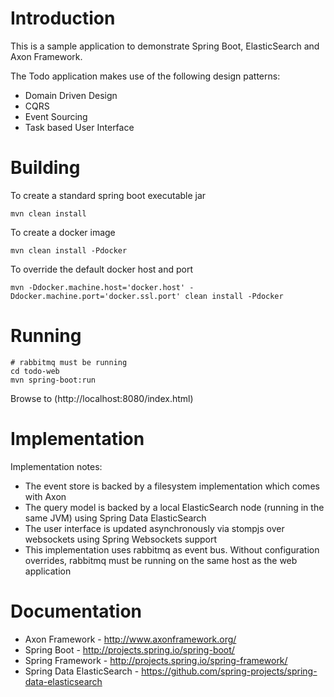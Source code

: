 Introduction
============
This is a sample application to demonstrate Spring Boot, ElasticSearch and Axon Framework.

The Todo application makes use of the following design patterns:
- Domain Driven Design
- CQRS
- Event Sourcing
- Task based User Interface

Building
========
To create a standard spring boot executable jar
```
mvn clean install
```

To create a docker image
```
mvn clean install -Pdocker
```

To override the default docker host and port
```
mvn -Ddocker.machine.host='docker.host' -Ddocker.machine.port='docker.ssl.port' clean install -Pdocker 
```

Running
=======
```
# rabbitmq must be running 
cd todo-web
mvn spring-boot:run
```
Browse to (http://localhost:8080/index.html)

Implementation
==============
Implementation notes:
- The event store is backed by a filesystem implementation which comes with Axon
- The query model is backed by a local ElasticSearch node (running in the same JVM) using Spring Data ElasticSearch
- The user interface is updated asynchronously via stompjs over websockets using Spring Websockets support
- This implementation uses rabbitmq as event bus. Without configuration overrides, rabbitmq must be running on the same host as the web application

Documentation
=============
* Axon Framework - http://www.axonframework.org/
* Spring Boot - http://projects.spring.io/spring-boot/
* Spring Framework - http://projects.spring.io/spring-framework/
* Spring Data ElasticSearch - https://github.com/spring-projects/spring-data-elasticsearch
